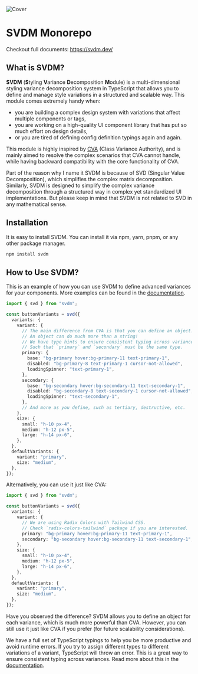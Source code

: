 ![Cover](https://imagedelivery.net/Dr98IMl5gQ9tPkFM5JRcng/6be57b6f-97d1-41ac-bce6-07750a204900/Ultra)

# SVDM Monorepo

Checkout full documents: https://svdm.dev/

## What is SVDM?

**SVDM** (**S**tyling **V**ariance **D**ecomposition **M**odule) is a multi-dimensional styling variance decomposition system in TypeScript that allows you to define and manage style variations in a structured and scalable way. This module comes extremely handy when:

- you are building a complex design system with variations that affect multiple components or tags,
- you are working on a high-quality UI component library that has put so much effort on design details,
- or you are tired of defining config definition typings again and again.

This module is highly inspired by [CVA](https://cva.style/docs) (Class Variance Authority), and is mainly aimed to resolve the complex scenarios that CVA cannot handle, while having backward compatibility with the core functionality of CVA.

Part of the reason why I name it SVDM is because of SVD (Singular Value Decomposition), which simplifies the complex matrix decomposition. Similarly, SVDM is designed to simplify the complex variance decomposition through a structured way in complex yet standardized UI implementations. But please keep in mind that SVDM is not related to SVD in any mathematical sense.

## Installation

It is easy to install SVDM. You can install it via npm, yarn, pnpm, or any other package manager.

```bash
npm install svdm
```

## How to Use SVDM?

This is an example of how you can use SVDM to define advanced variances for your components. More examples can be found in the [documentation](https://svdm.dev/).

```typescript
import { svd } from "svdm";

const buttonVariants = svd({
  variants: {
    variant: {
      // The main difference from CVA is that you can define an object.
      // An object can do much more than a string!
      // We have type hints to ensure consistent typing across variances.
      // Such that `primary` and `secondary` must be the same type.
      primary: {
        base: "bg-primary hover:bg-primary-11 text-primary-1",
        disabled: "bg-primary-8 text-primary-1 cursor-not-allowed",
        loadingSpinner: "text-primary-1",
      },
      secondary: {
        base: "bg-secondary hover:bg-secondary-11 text-secondary-1",
        disabled: "bg-secondary-8 text-secondary-1 cursor-not-allowed",
        loadingSpinner: "text-secondary-1",
      },
      // And more as you define, such as tertiary, destructive, etc.
    },
    size: {
      small: "h-10 px-4",
      medium: "h-12 px-5",
      large: "h-14 px-6",
    },
  },
  defaultVariants: {
    variant: "primary",
    size: "medium",
  },
});
```

Alternatively, you can use it just like CVA:

```typescript
import { svd } from "svdm";

const buttonVariants = svd({
  variants: {
    variant: {
      // We are using Radix Colors with Tailwind CSS.
      // Check `radix-colors-tailwind` package if you are interested.
      primary: "bg-primary hover:bg-primary-11 text-primary-1",
      secondary: "bg-secondary hover:bg-secondary-11 text-secondary-1",
    },
    size: {
      small: "h-10 px-4",
      medium: "h-12 px-5",
      large: "h-14 px-6",
    },
  },
  defaultVariants: {
    variant: "primary",
    size: "medium",
  },
});
```

Have you observed the difference? SVDM allows you to define an object for each variance, which is much more powerful than CVA. However, you can still use it just like CVA if you prefer (for future scalability considerations).

We have a full set of TypeScript typings to help you be more productive and avoid runtime errors. If you try to assign different types to different variations of a variant, TypeScript will throw an error. This is a great way to ensure consistent typing across variances. Read more about this in the [documentation](https://svdm.dev/).
